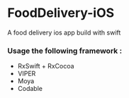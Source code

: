 # FoodDelivery-iOS
A food delivery ios app build with swift


### Usage the following framework :
-  RxSwift + RxCocoa
-  VIPER
-  Moya
- Codable
